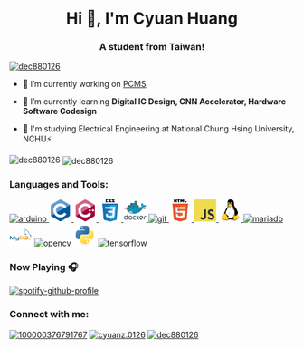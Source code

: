 <h1 align="center">Hi 👋, I'm Cyuan Huang</h1>
<!-- <h3 align="center">A Digital IC designer & programmer from Taiwan!</h3> -->
<h3 align="center">A student from Taiwan!</h3>

<p align="left"> <a href="https://github.com/ryo-ma/github-profile-trophy"><img src="https://github-profile-trophy.vercel.app/?username=dec880126" alt="dec880126" /></a> </p>

- 🔭 I’m currently working on [PCMS](https://github.com/dec880126/Pinkbird-Client-Management-System)

- 🌱 I’m currently learning **Digital IC Design, CNN Accelerator, Hardware Software Codesign**

- 🏫 I'm studying Electrical Engineering at National Chung Hsing University, NCHU⚡️

<p><img align="left" src="https://github-readme-stats.vercel.app/api/top-langs?username=dec880126&show_icons=true&locale=en&layout=compact" alt="dec880126" /></p>

<p>&nbsp;<img align="center" src="https://github-readme-stats.vercel.app/api?username=dec880126&show_icons=true&theme=tokyonight&locale=en" alt="dec880126" /></p>

<h3 align="left">Languages and Tools:</h3>
<p align="left"> <a href="https://www.arduino.cc/" target="_blank"> <img src="https://cdn.worldvectorlogo.com/logos/arduino-1.svg" alt="arduino" width="40" height="40"/> </a> <a href="https://www.cprogramming.com/" target="_blank"> <img src="https://raw.githubusercontent.com/devicons/devicon/master/icons/c/c-original.svg" alt="c" width="40" height="40"/> </a> <a href="https://www.w3schools.com/cpp/" target="_blank"> <img src="https://raw.githubusercontent.com/devicons/devicon/master/icons/cplusplus/cplusplus-original.svg" alt="cplusplus" width="40" height="40"/> </a> <a href="https://www.w3schools.com/css/" target="_blank"> <img src="https://raw.githubusercontent.com/devicons/devicon/master/icons/css3/css3-original-wordmark.svg" alt="css3" width="40" height="40"/> </a> <a href="https://www.docker.com/" target="_blank"> <img src="https://raw.githubusercontent.com/devicons/devicon/master/icons/docker/docker-original-wordmark.svg" alt="docker" width="40" height="40"/> </a> <a href="https://git-scm.com/" target="_blank"> <img src="https://www.vectorlogo.zone/logos/git-scm/git-scm-icon.svg" alt="git" width="40" height="40"/> </a> <a href="https://www.w3.org/html/" target="_blank"> <img src="https://raw.githubusercontent.com/devicons/devicon/master/icons/html5/html5-original-wordmark.svg" alt="html5" width="40" height="40"/> </a> <a href="https://developer.mozilla.org/en-US/docs/Web/JavaScript" target="_blank"> <img src="https://raw.githubusercontent.com/devicons/devicon/master/icons/javascript/javascript-original.svg" alt="javascript" width="40" height="40"/> </a> <a href="https://www.linux.org/" target="_blank"> <img src="https://raw.githubusercontent.com/devicons/devicon/master/icons/linux/linux-original.svg" alt="linux" width="40" height="40"/> </a> <a href="https://mariadb.org/" target="_blank"> <img src="https://www.vectorlogo.zone/logos/mariadb/mariadb-icon.svg" alt="mariadb" width="40" height="40"/> </a> <a href="https://www.mysql.com/" target="_blank"> <img src="https://raw.githubusercontent.com/devicons/devicon/master/icons/mysql/mysql-original-wordmark.svg" alt="mysql" width="40" height="40"/> </a> <a href="https://opencv.org/" target="_blank"> <img src="https://www.vectorlogo.zone/logos/opencv/opencv-icon.svg" alt="opencv" width="40" height="40"/> </a> <a href="https://www.python.org" target="_blank"> <img src="https://raw.githubusercontent.com/devicons/devicon/master/icons/python/python-original.svg" alt="python" width="40" height="40"/> </a> <a href="https://www.tensorflow.org" target="_blank"> <img src="https://www.vectorlogo.zone/logos/tensorflow/tensorflow-icon.svg" alt="tensorflow" width="40" height="40"/> </a> </p>

### Now Playing 🎧

[![spotify-github-profile](https://spotify-github-profile.vercel.app/api/view?uid=11181133777&cover_image=true&theme=novatorem)](https://github.com/kittinan/spotify-github-profile)

<h3 align="left">Connect with me:</h3>
<p align="left">
<a href="https://fb.com/100000376791767" target="blank"><img align="center" src="https://raw.githubusercontent.com/rahuldkjain/github-profile-readme-generator/master/src/images/icons/Social/facebook.svg" alt="100000376791767" height="30" width="40" /></a>
<a href="https://instagram.com/cyuanz.0126" target="blank"><img align="center" src="https://raw.githubusercontent.com/rahuldkjain/github-profile-readme-generator/master/src/images/icons/Social/instagram.svg" alt="cyuanz.0126" height="30" width="40" /></a>
<a href="https://www.youtube.com/c/dec880126" target="blank"><img align="center" src="https://raw.githubusercontent.com/rahuldkjain/github-profile-readme-generator/master/src/images/icons/Social/youtube.svg" alt="dec880126" height="30" width="40" /></a>
</p>
